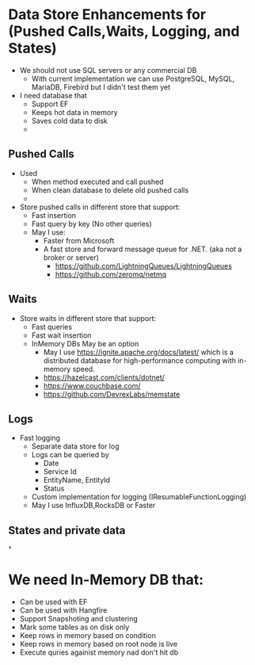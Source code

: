 ﻿# Data Store Enhancements for (Pushed Calls,Waits, Logging, and States)
* We should not use SQL servers or any commercial DB
	* With current implementation we can use PostgreSQL, MySQL, MariaDB, Firebird but I didn't test them yet
* I need database that
	* Support EF
	* Keeps hot data in memory
	* Saves cold data to disk
	* 
## Pushed Calls
* Used 
	* When method executed and call pushed
	* When clean database to delete old pushed calls
	* 
* Store pushed calls in different store that support:
	* Fast insertion
	* Fast query by key (No other queries)
	* May I use:
		* Faster from Microsoft
		* A fast store and forward message queue for .NET. (aka not a broker or server)
			* https://github.com/LightningQueues/LightningQueues
			* https://github.com/zeromq/netmq
## Waits
* Store waits in different store that support:
	* Fast queries
	* Fast wait insertion
	* InMemory DBs May be an option
		* May I use https://ignite.apache.org/docs/latest/ which is a distributed database for high-performance computing with in-memory speed.
		* https://hazelcast.com/clients/dotnet/
		* https://www.couchbase.com/
		* https://github.com/DevrexLabs/memstate
## Logs
* Fast logging
	* Separate data store for log
	* Logs can be queried by
		* Date
		* Service Id
		* EntityName, EntityId
		* Status
	* Custom implementation for logging (IResumableFunctionLogging)
	* May I use InfluxDB,RocksDB or Faster
## States and private data
	* 


# We need In-Memory DB that:
* Can be used with EF
* Can be used with Hangfire
* Support Snapshoting and clustering
* Mark some tables as on disk only
* Keep rows in memory based on condition
* Keep rows in memory based on root node is live
* Execute quries againist memory nad don't hit db
